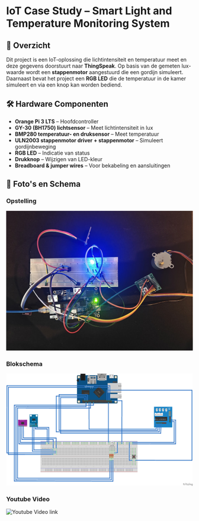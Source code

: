 # IoT Case Study – Smart Light and Temperature Monitoring System


## 📌 Overzicht
Dit project is een IoT-oplossing die lichtintensiteit en temperatuur meet en deze gegevens doorstuurt naar **ThingSpeak**. Op basis van de gemeten lux-waarde wordt een **stappenmotor** aangestuurd die een gordijn simuleert. Daarnaast bevat het project een **RGB LED** die de temperatuur in de kamer simuleert en via een knop kan worden bediend.

## 🛠️ Hardware Componenten
- **Orange Pi 3 LTS** – Hoofdcontroller
- **GY-30 (BH1750) lichtsensor** – Meet lichtintensiteit in lux
- **BMP280 temperatuur- en druksensor** – Meet temperatuur
- **ULN2003 stappenmotor driver + stappenmotor** – Simuleert gordijnbeweging
- **RGB LED** – Indicatie van status
- **Drukknop** – Wijzigen van LED-kleur
- **Breadboard & jumper wires** – Voor bekabeling en aansluitingen

## 📸 Foto's en Schema
### Opstelling
![Breadboard](breadboard.jpg)

### Blokschema
![Circuit Diagram](Diagram.png)

### Youtube Video

![Youtube Video link](https://youtu.be/QeFEIOU8W2E)
